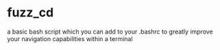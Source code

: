 # fuzz_cd
a basic bash script which you can add to your .bashrc to greatly improve your navigation capabilities within a terminal
